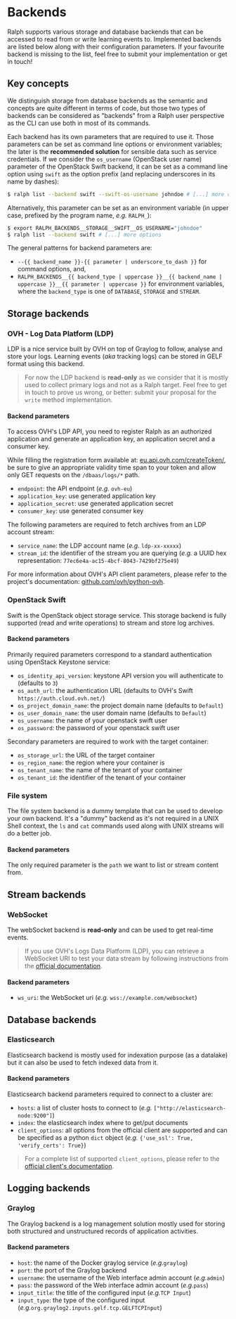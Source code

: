 # Backends

Ralph supports various storage and database backends that can be accessed to
read from or write learning events to. Implemented backends are listed below
along with their configuration parameters. If your favourite backend is missing
to the list, feel free to submit your implementation or get in touch!

## Key concepts

We distinguish storage from database backends as the semantic and concepts are
quite different in terms of code, but those two types of backends can be
considered as "backends" from a Ralph user perspective as the CLI can use both
in most of its commands.

Each backend has its own parameters that are required to use it. Those
parameters can be set as command line options or environment variables; the
later is the **recommended solution** for sensible data such as service
credentials. If we consider the `os_username` (OpenStack user name) parameter
of the OpenStack Swift backend, it can be set as a command line option using
`swift` as the option prefix (and replacing underscores in its name by dashes):

```bash
$ ralph list --backend swift --swift-os-username johndoe # [...] more options
```

Alternatively, this parameter can be set as an environment variable (in upper
case, prefixed by the program name, _e.g._ `RALPH_`):

```bash
$ export RALPH_BACKENDS__STORAGE__SWIFT__OS_USERNAME="johndoe"
$ ralph list --backend swift # [...] more options
```

The general patterns for backend parameters are:

- `--{{ backend_name }}-{{ parameter | underscore_to_dash }}` for command options, and,
- `RALPH_BACKENDS__{{ backend_type | uppercase }}__{{ backend_name | uppercase }}__{{ parameter | uppercase }}` for environment variables, where the `backend_type` is one of `DATABASE`, `STORAGE` and `STREAM`.

## Storage backends

### OVH - Log Data Platform (LDP)

LDP is a nice service built by OVH on top of Graylog to follow, analyse and
store your logs. Learning events (_aka_ tracking logs) can be stored in GELF
format using this backend.

> For now the LDP backend is **read-only** as we consider that it is mostly
> used to collect primary logs and not as a Ralph target. Feel free to get in
> touch to prove us wrong, or better: submit your proposal for the `write`
> method implementation.

#### Backend parameters

To access OVH's LDP API, you need to register Ralph as an authorized
application and generate an application key, an application secret and a
consumer key.

While filling the registration form available at:
[eu.api.ovh.com/createToken/](https://eu.api.ovh.com/createToken/), be sure to
give an appropriate validity time span to your token and allow only GET
requests on the `/dbaas/logs/*` path.

- `endpoint`: the API endpoint (_e.g._ `ovh-eu`)
- `application_key`: use generated application key
- `application_secret`: use generated application secret
- `consumer_key`: use generated consumer key

The following parameters are required to fetch archives from an LDP account
stream:

- `service_name`: the LDP account name (_e.g._ `ldp-xx-xxxxx`)
- `stream_id`: the identifier of the stream you are querying (_e.g._ a UUID hex
  representation: `77ec6e4a-ac15-4bcf-8043-7429bf275e49`)

For more information about OVH's API client parameters, please refer to the
project's documentation:
[github.com/ovh/python-ovh](https://github.com/ovh/python-ovh).

### OpenStack Swift

Swift is the OpenStack object storage service. This storage backend is fully
supported (read and write operations) to stream and store log archives.

#### Backend parameters

Primarily required parameters correspond to a standard authentication using
OpenStack Keystone service:

- `os_identity_api_version`: keystone API version you will authenticate to (defaults to `3`)
- `os_auth_url`: the authentication URL (defaults to OVH's Swift `https://auth.cloud.ovh.net/`)
- `os_project_domain_name`: the project domain name (defaults to `Default`)
- `os_user_domain_name`: the user domain name (defaults to `Default`)
- `os_username`: the name of your openstack swift user
- `os_password`: the password of your openstack swift user

Secondary parameters are required to work with the target container:

- `os_storage_url`: the URL of the target container
- `os_region_name`: the region where your container is
- `os_tenant_name`: the name of the tenant of your container
- `os_tenant_id`: the identifier of the tenant of your container

### File system

The file system backend is a dummy template that can be used to develop your
own backend. It's a "dummy" backend as it's not required in a UNIX Shell
context, the `ls` and `cat` commands used along with UNIX streams will do a
better job.

#### Backend parameters

The only required parameter is the `path` we want to list or stream content
from.

## Stream backends

### WebSocket

The webSocket backend is **read-only** and can be used to get real-time events.

> If you use OVH's Logs Data Platform (LDP), you can retrieve a WebSocket URI to test your
> data stream by following instructions from the
> [official documentation](https://docs.ovh.com/gb/en/logs-data-platform/ldp-tail/#retrieve-your-websocket-address).

#### Backend parameters

- `ws_uri`: the WebSocket uri (_e.g._ `wss://example.com/websocket`)

## Database backends

### Elasticsearch

Elasticsearch backend is mostly used for indexation purpose (as a datalake) but
it can also be used to fetch indexed data from it.

#### Backend parameters

Elasticsearch backend parameters required to connect to a cluster are:

- `hosts`: a list of cluster hosts to connect to (_e.g._ `["http://elasticsearch-node:9200"]`)
- `index`: the elasticsearch index where to get/put documents
- `client_options`: all options from the official client are supported and can
  be specified as a python `dict` object (_e.g._ `{'use_ssl': True, 'verify_certs': True}`)

> For a complete list of supported `client_options`, please refer to the
> [official client's
> documentation](https://elasticsearch-py.readthedocs.io/en/latest/api.html#elasticsearch).

## Logging backends

### Graylog

The Graylog backend is a log management solution mostly used for storing both structured and
unstructured records of application activities.

#### Backend parameters

- `host`: the name of the Docker graylog service (_e.g._`graylog`)
- `port`: the port of the Graylog backend
- `username`: the username of the Web interface admin account (_e.g._`admin`)
- `pass`: the password of the Web interface admin account (_e.g._`pass`)
- `input_title`: the title of the configured input (_e.g._`TCP Input`)
- `input_type`: the type of the configured input (_e.g._`org.graylog2.inputs.gelf.tcp.GELFTCPInput`)
